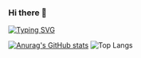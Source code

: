 ### Hi there 👋
[![Typing SVG](https://readme-typing-svg.demolab.com/?lines=Welcome+to+jungmin's+github;Welcome+to+LeeGrammer's+github)](https://git.io/typing-svg)

[![Anurag's GitHub stats](https://github-readme-stats.vercel.app/api?username=LeeGrammer&show_icons=true)](https://github.com/anuraghazra/github-readme-stats)
![Top Langs](https://github-readme-stats.vercel.app/api/top-langs/?username=LeeGrammer&layout=compact)
<!--
**LeeGrammer/LeeGrammer** is a ✨ _special_ ✨ repository because its `README.md` (this file) appears on your GitHub profile.

Here are some ideas to get you started:

- 🔭 I’m currently working on ...
- 🌱 I’m currently learning ...
- 👯 I’m looking to collaborate on ...
- 🤔 I’m looking for help with ...
- 💬 Ask me about ...
- 📫 How to reach me: ...
- 😄 Pronouns: ...
- ⚡ Fun fact: ...
-->
